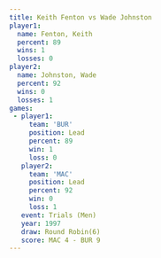 ```yaml
---
title: Keith Fenton vs Wade Johnston
player1:              
  name: Fenton, Keith 
  percent: 89         
  wins: 1             
  losses: 0           
player2:              
  name: Johnston, Wade
  percent: 92         
  wins: 0             
  losses: 1           
games:
 - player1:        
     team: 'BUR'   
     position: Lead
     percent: 89   
     win: 1        
     loss: 0       
   player2:        
     team: 'MAC'   
     position: Lead
     percent: 92   
     win: 0        
     loss: 1       
   event: Trials (Men) 
   year: 1997          
   draw: Round Robin(6)
   score: MAC 4 - BUR 9
---
```

